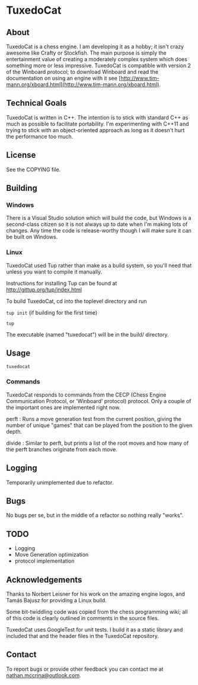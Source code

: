 # TuxedoCat

## About

TuxedoCat is a chess engine. I am developing it as a hobby; it isn't crazy
awesome like Crafty or Stockfish. The main purpose is simply the
entertainment value of creating a moderately complex system which does
something more or less impressive. TuxedoCat is compatible with version 2 of
the Winboard protocol; to download Winboard and read the documentation on
using an engine with it see
[http://www.tim-mann.org/xboard.html](http://www.tim-mann.org/xboard.html).

## Technical Goals

TuxedoCat is written in C++. The intention is to stick with standard C++ as
much as possible to facilitate portability. I'm experimenting with C++11 and
trying to stick with an object-oriented approach as long as it doesn't hurt
the performance too much.

## License

See the COPYING file.

## Building

### Windows

There is a Visual Studio solution which will build the code, but Windows is
a second-class citizen so it is not always up to date when I'm making lots of
changes. Any time the code is release-worthy though I will make sure it can be
built on Windows.

### Linux

TuxedoCat used Tup rather than make as a build system, so you'll need that
unless you want to compile it manually.

Instructions for installing Tup can be found at http://gittup.org/tup/index.html

To build TuxedoCat, cd into the toplevel directory and run

`tup init` (if building for the first time)

`tup`

The executable (named "tuxedocat") will be in the build/ directory.

## Usage

`tuxedocat`

### Commands

TuxedoCat responds to commands from the CECP (Chess Engine Communication
Protocol, or 'Winboard' protocol) protocol. Only a couple of the important ones
are implemented right now.

perft <depth>: Runs a move generation test from the current position, giving
the number of unique "games" that can be played from the position to the given
depth.

divide <depth>: Similar to perft, but prints a list of the root moves and how
many of the perft branches originate from each move.

## Logging

Temporarily unimplemented due to refactor.

## Bugs

No bugs per se, but in the middle of a refactor so nothing really "works".

## TODO
	
* Logging
* Move Generation optimization
* protocol implementation


## Acknowledgements

Thanks to Norbert Leisner for his work on the amazing engine logos,
and Tamás Bajusz for providing a Linux build.

Some bit-twiddling code was copied from the chess programming wiki; all of
this code is clearly outlined in comments in the source files.

TuxedoCat uses GoogleTest for unit tests. I build it as a static library
and included that and the header files in the TuxedoCat repository.

## Contact

To report bugs or provide other feedback you can contact me at
nathan.mccrina@outlook.com.
